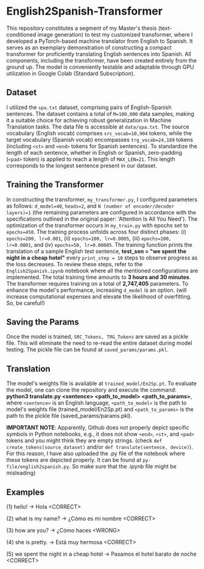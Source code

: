 # English2Spanish-Transformer

This repository constitutes a segment of my Master's thesis (text-conditioned image generation) to test my customized transformer, where I developed a PyTorch-based machine translator from English to Spanish. It serves as an exemplary demonstration of constructing a compact transformer for proficiently translating English sentences into Spanish. All components, including the transformer, have been created entirely from the ground up. The model is conveniently testable and adaptable through GPU utilization in Google Colab (Standard Subscription).

## Dataset

I utilized the `spa.txt` dataset, comprising pairs of English-Spanish sentences. The dataset contains a total of `M=100,000` data samples, making it a suitable choice for achieving robust generalization in Machine Translation tasks. The data file is accessible at `data/spa.txt`. The source vocabulary (English vocab) comprises `src_vocab=10,904` tokens, while the target vocabulary (Spanish vocab) encompasses `trg_vocab=24,189` tokens (including `<st>` and `<end>` tokens for Spanish sentences). To standardize the length of each sentence, whether in English or Spanish, zero-padding (`<pad>` token) is applied to reach a length of `MAX_LEN=21`. This length corresponds to the longest sentence present in our dataset.

## Training the Transformer

In constructing the transformer, `my_transformer.py`, I configured parameters as follows: `d_model=40`, `heads=2`, and `N (number of encoder/decoder layers)=1` (the remaining parameters are configured in accordance with the specifications outlined in the original paper: 'Attention Is All You Need'). The optimization of the transformer occurs in `my_train.py` with epochs set to `epochs=450`. The training process unfolds across four distinct phases: (i) `epochs=200, lr=0.001`, (ii) `epochs=100, lr=0.0005`, (iii) `epochs=100, lr=0.0001`, and (iv) `epochs=50, lr=0.00005`. The training function prints the translation of a sample English test sentence, **test_sen = "we spent the night in a cheap hotel"** every `print_step = 10` steps to observe progress as the loss decreases. To review these steps, refer to the `English2Spanish.ipynb` notebook where all the mentioned configurations are implemented. The total training time amounts to **3 hours and 30 minutes**. The transformer requires training on a total of **2,747,405** parameters. To enhance the model's performance, increasing `d_model` is an option. (will increase computational expenses and elevate the likelihood of overfitting. So, be careful!)

## Saving the Params

Once the model is trained, `SRC_Tokens, TRG_Tokens` are saved as a pickle file. This will eliminate the need to re-read the entire dataset during model testing. The pickle file can be found at `saved_params/params.pkl`.

## Translation

The model's weights file is available at `trained_model/En2Sp.pt`. To evaluate the model, one can clone the repository and execute the command: **python3 translate.py \<sentence> \<path_to_model> \<path_to_params>**, where `<sentence>` is an English language, `<path_to_model>` is the path to model's weights file (trained_model/En2Sp.pt) and `<path_to_params>` is the path to the pickle file (saved_params/params.pkl).

**IMPORTANT NOTE**: Apparently, Github does not properly depict specific symbols in Python notebooks, e.g., it does not show `<end>`, `<st>`, and `<pad>` tokens and you might think they are empty strings. (check `def create_tokens(source_dataset)` and/or `def translate(sentence, device)`). For this reason, I have also uploaded the .py file of the notebook where these tokens are depicted properly. It can be found at `py-file/english2spanish.py`. So make sure that the .ipynb file might be misleading)
## Examples

(1) hello! -> Hola                                \<CORRECT>

(2) what is my name? -> ¿Cómo es mi nombre        \<CORRECT>

(3) how are you? -> ¿Cómo haces                   \<WRONG>

(4) she is pretty. -> Está muy hermosa            \<CORRECT>

(5) we spent the night in a cheap hotel -> Pasamos el hotel barato de noche              \<CORRECT>
